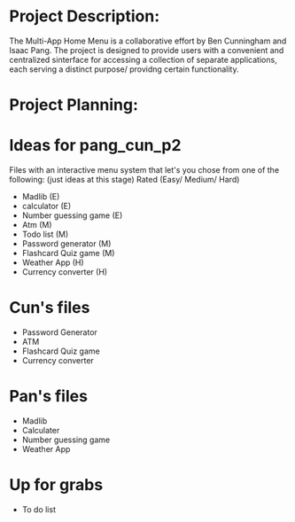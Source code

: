 # Project Description:

The Multi-App Home Menu is a collaborative effort by Ben Cunningham and Isaac Pang. The project is designed to provide users with a convenient and centralized sinterface for accessing a collection of separate applications, each serving a distinct purpose/ providng certain functionality.



# Project Planning:

# Ideas for pang_cun_p2
Files with an interactive menu system that let's you chose from one of the following: (just ideas at this stage)
Rated (Easy/ Medium/ Hard) 
- Madlib (E)
- calculator (E)
- Number guessing game (E)
- Atm (M)
- Todo list (M)
- Password generator (M)
- Flashcard Quiz game (M)
- Weather App (H)
- Currency converter (H)

# Cun's files
- Password Generator
- ATM
- Flashcard Quiz game
- Currency converter

# Pan's files
- Madlib
- Calculater
- Number guessing game
- Weather App 

# Up for grabs
- To do list 
